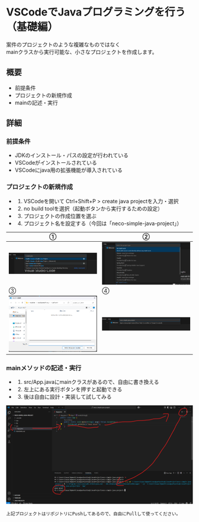 # VSCodeでJavaプログラミングを行う（基礎編）

案件のプロジェクトのような複雑なものではなく  
mainクラスから実行可能な、小さなプロジェクトを作成します。

## 概要

* 前提条件
* プロジェクトの新規作成
* mainの記述・実行

## 詳細

### 前提条件

* JDKのインストール・パスの設定が行われている
* VSCodeがインストールされている
* VSCodeにjava用の拡張機能が導入されている

### プロジェクトの新規作成

* 1. VSCodeを開いて Ctrl+Shift+P > create java projectを入力・選択
* 2. no build toolを選択（起動ボタンから実行するための設定）
* 3. プロジェクトの作成位置を選ぶ
* 4. プロジェクト名を設定する（今回は「neco-simple-java-project」）

|①|②|
|---|---|
|![image](Images/s_01_newProject.png)|![image](Images/s_02_noBuildTool.png)|
|③|④|
|![image](Images/s_03_selectLocation.png)|![image](Images/s_04_inputProjectName.png)|


### mainメソッドの記述・実行

* 1. src/App.javaにmainクラスがあるので、自由に書き換える
* 2. 左上にある実行ボタンを押すと起動できる
* 3. 後は自由に設計・実装して試してみる

![image](Images/s_05_runMain.png)

```{note}
上記プロジェクトはリポジトリにPushしてあるので、自由にPullして使ってください。
```